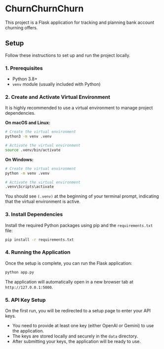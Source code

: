 # ChurnChurnChurn

This project is a Flask application for tracking and planning bank account churning offers.

## Setup

Follow these instructions to set up and run the project locally.

### 1. Prerequisites

- Python 3.8+
- `venv` module (usually included with Python)

### 2. Create and Activate Virtual Environment

It is highly recommended to use a virtual environment to manage project dependencies.

**On macOS and Linux:**

```sh
# Create the virtual environment
python3 -m venv .venv

# Activate the virtual environment
source .venv/bin/activate
```

**On Windows:**

```sh
# Create the virtual environment
python -m venv .venv

# Activate the virtual environment
.venv\Scripts\activate
```

You should see `(.venv)` at the beginning of your terminal prompt, indicating that the virtual environment is active.

### 3. Install Dependencies

Install the required Python packages using pip and the `requirements.txt` file:

```sh
pip install -r requirements.txt
```

### 4. Running the Application

Once the setup is complete, you can run the Flask application:

```sh
python app.py
```

The application will automatically open in a new browser tab at `http://127.0.0.1:5000`.

### 5. API Key Setup

On the first run, you will be redirected to a setup page to enter your API keys.

-   You need to provide at least one key (either OpenAI or Gemini) to use the application.
-   The keys are stored locally and securely in the `data` directory.
-   After submitting your keys, the application will be ready to use.
